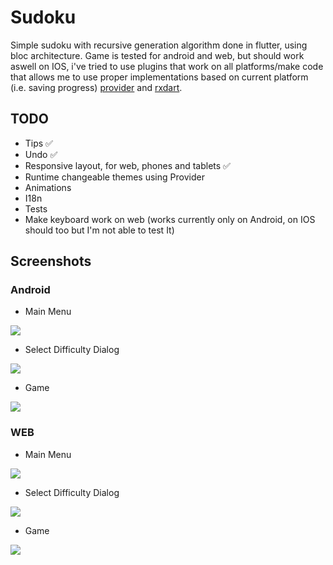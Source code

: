 # Sudoku

Simple sudoku with recursive generation algorithm done in flutter, using bloc architecture.
Game is tested for android and web, but should work aswell on IOS, i've tried to use plugins that work on all platforms/make code that allows me to use proper implementations based on current platform (i.e. saving progress) [provider](https://pub.dev/packages/provider) and [rxdart](https://pub.dev/packages/rxdart).

## TODO

- Tips ✅
- Undo ✅
- Responsive layout, for web, phones and tablets ✅
- Runtime changeable themes using Provider
- Animations
- I18n
- Tests
- Make keyboard work on web (works currently only on Android, on IOS should too but I'm not able to test It)

## Screenshots

### Android

- Main Menu

![](./screenshots/android/main_menu.png)

- Select Difficulty Dialog

![](./screenshots/android/select_diff.png)

- Game

![](./screenshots/android/game.png)

### WEB

- Main Menu

![](./screenshots/web/main_menu.png)

- Select Difficulty Dialog

![](./screenshots/web/select_diff.png)

- Game

![](./screenshots/web/game.png)
